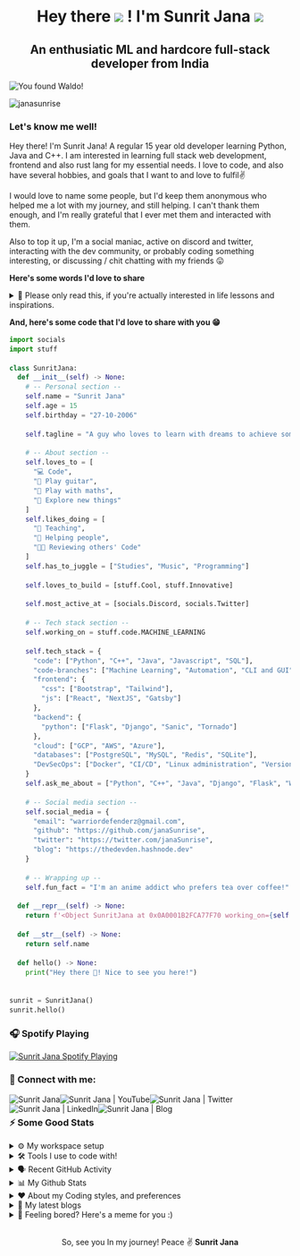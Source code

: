 <h1 align="center">Hey there <img src="https://raw.githubusercontent.com/MartinHeinz/MartinHeinz/master/wave.gif" width="30px"> ! I'm Sunrit Jana <img src="https://media.giphy.com/media/mGcNjsfWAjY5AEZNw6/giphy.gif" width="50"></h1>
<h2 align="center">An enthusiatic ML and hardcore full-stack developer from India</h2>

<img src= "https://octodex.github.com/images/waldocat.png" width="150px" Title="You found Waldo!" align="center">
<p align="left"> <img src="https://komarev.com/ghpvc/?username=janasunrise" alt="janasunrise" /> </p>

### Let's know me well!
Hey there! I'm Sunrit Jana! A regular 15 year old developer learning Python, Java and C++. I am interested in learning full stack web development, frontend and also rust lang for my essential needs. I love to code, and also have several hobbies, and goals that I want to and love to fulfil✌️

I would love to name some people, but I'd keep them anonymous who helped me a lot with my journey, and still helping. I can't thank them enough, and I'm really grateful that I ever met them and interacted with them.

Also to top it up, I'm a social maniac, active on discord and twitter, interacting with the dev community, or probably coding something interesting, or discussing / chit chatting with my friends 😛

**Here's some words I'd love to share**

<details>
  <summary>🥺 Please only read this, if you're actually interested in life lessons and inspirations.</summary>

  <p align="left"> <img src="https://raw.githubusercontent.com/janaSunrise/janaSunrise/master/images/thought.png" alt="janasunrise" /> </p>

</details>

**And, here's some code that I'd love to share with you 😁**

```python
import socials
import stuff

class SunritJana:
  def __init__(self) -> None:
    # -- Personal section --
    self.name = "Sunrit Jana"
    self.age = 15
    self.birthday = "27-10-2006"

    self.tagline = "A guy who loves to learn with dreams to achieve something awesome! ☀️"

    # -- About section --
    self.loves_to = [
      "💻 Code",
      "🎸 Play guitar",
      "🏫 Play with maths",
      "🔭 Explore new things"
    ]
    self.likes_doing = [
      "🏫 Teaching",
      "🤝 Helping people",
      "🧑‍💻 Reviewing others' Code"
    ]
    self.has_to_juggle = ["Studies", "Music", "Programming"]

    self.loves_to_build = [stuff.Cool, stuff.Innovative]
    
    self.most_active_at = [socials.Discord, socials.Twitter]

    # -- Tech stack section --
    self.working_on = stuff.code.MACHINE_LEARNING

    self.tech_stack = {
      "code": ["Python", "C++", "Java", "Javascript", "SQL"],
      "code-branches": ["Machine Learning", "Automation", "CLI and GUI", "Web developement", "Networking"],
      "frontend": {
        "css": ["Bootstrap", "Tailwind"],
        "js": ["React", "NextJS", "Gatsby"]
      },
      "backend": {
        "python": ["Flask", "Django", "Sanic", "Tornado"]
      },
      "cloud": ["GCP", "AWS", "Azure"],
      "databases": ["PostgreSQL", "MySQL", "Redis", "SQLite"],
      "DevSecOps": ["Docker", "CI/CD", "Linux administration", "Version control", "Virtualization"]
    }
    self.ask_me_about = ["Python", "C++", "Java", "Django", "Flask", "Web developement"]

    # -- Social media section --
    self.social_media = {
      "email": "warriordefenderz@gmail.com",
      "github": "https://github.com/janaSunrise",
      "twitter": "https://twitter.com/janaSunrise",
      "blog": "https://thedevden.hashnode.dev"
    }
    
    # -- Wrapping up --
    self.fun_fact = "I'm an anime addict who prefers tea over coffee!"
  
  def __repr__(self) -> None:
    return f'<Object SunritJana at 0x0A0001B2FCA77F70 working_on={self.working_on} active_at={self.most_active_at}> ask_about={self.ask_me_about}'
    
  def __str__(self) -> None:
    return self.name
    
  def hello() -> None:
    print("Hey there 👋! Nice to see you here!")
    

sunrit = SunritJana()
sunrit.hello()
```

### 🎧 Spotify Playing

[<img src="https://spotify-activity.warriordefenderz.vercel.app/api/spotify" alt="Sunrit Jana Spotify Playing" width="400" />](https://open.spotify.com/user/qy9jhr85so9g8pr6zz7aizc6x)

### 🔗 Connect with me:

[<img align="left" alt="Sunrit Jana" src="https://img.shields.io/badge/Website-02ccf7?style=for-the-badge&logo=https://raw.githubusercontent.com/iconic/open-iconic/master/svg/globe.svg&logoColor=white" />][website]
[<img align="left" alt="Sunrit Jana | YouTube" src="https://img.shields.io/badge/YouTube-FF0000?style=for-the-badge&logo=youtube&logoColor=white" />][youtube]
[<img align="left" alt="Sunrit Jana | Twitter" src="https://img.shields.io/badge/Twitter-1DA1F2?style=for-the-badge&logo=twitter&logoColor=white" />][twitter]
[<img align="left" alt="Sunrit Jana | LinkedIn" src="https://img.shields.io/badge/LinkedIn-0077B5?style=for-the-badge&logo=linkedin&logoColor=white" />][linkedin]
[<img align="left" alt="Sunrit Jana | Blog" src="https://img.shields.io/badge/Hashnode-2962FF?style=for-the-badge&logo=hashnode&logoColor=white" />][blog]

<br />

### ⚡ Some Good Stats

<details>
  <summary>⚙️ My workspace setup</summary>

  - **Laptop**: HP pavilion (Intel I5)
  - **OS**: Ubuntu 20.04
  - **Terminal**: ZSH with spaceship or powerlevel10k theme
  - **Terminal editors**: Nano, VIM and NVIM, with palenight theme.
  - **Browser**: Mozilla firefox and Brave
  - **Code Editor**: VSCode, Pycharm and webstorm.
  - **Music Player**: Spotify
</details>

<details>
  <summary> 🛠 Tools I use to code with! </summary>

- UI / UX

  <img src="https://img.shields.io/badge/Figma-F24E1E?style=for-the-badge&logo=https://simpleicons.org/icons/figma.svg&logoColor=white" alt="figma" />  

- Frontend

  <img src="https://img.shields.io/badge/HTML-E34F26?style=for-the-badge&logo=html5&logoColor=white" alt="html5" />
  <img src="https://img.shields.io/badge/CSS-1572B6?&style=for-the-badge&logo=css3&logoColor=white" alt="css3" />
  <img src="https://img.shields.io/badge/Bootstrap-563D7C?style=for-the-badge&logo=bootstrap&logoColor=white" alt="bootstrap" />
  <img src="https://img.shields.io/badge/Bulma-00D1B2?style=for-the-badge&logo=https://simpleicons.org/icons/bulma.svg&logoColor=white" alt="bulma" />
  <img src="https://img.shields.io/badge/Tailwind_CSS-38B2AC?style=for-the-badge&logo=tailwind-css&logoColor=white" alt="tailwind">
  <img src="https://img.shields.io/badge/Material--UI-0081CB?style=for-the-badge&logo=material-ui&logoColor=white" alt="materialize"/>

- Backend

  <img src="https://img.shields.io/badge/Django-092E20?style=for-the-badge&logo=django&logoColor=white" alt="django" />
  <img src="https://img.shields.io/badge/Flask-000000?style=for-the-badge&logo=flask&logoColor=white" alt="flask" /> 
  
- Programming Languages
  
  <img src="https://img.shields.io/badge/C-00599C?style=for-the-badge&logo=c&logoColor=white" alt="c" />
  <img src="https://img.shields.io/badge/C%2B%2B-00599C?style=for-the-badge&logo=c%2B%2B&logoColor=white" alt="cplusplus" />
  <img src="https://img.shields.io/badge/Java-ED8B00?style=for-the-badge&logo=java&logoColor=white" alt="java" />
  <img src="https://img.shields.io/badge/Python-14354C?style=for-the-badge&logo=python&logoColor=white" alt="python" /> 
  <img src="https://img.shields.io/badge/Arduino-00979D?style=for-the-badge&logo=https://simpleicons.org/icons/arduino.svg&logoColor=white" alt="arduino" />
  <img src="https://img.shields.io/badge/Markdown-000000?style=for-the-badge&logo=markdown&logoColor=white" alt="markdown" />
 
- Databases
  
  <img src="https://img.shields.io/badge/MySQL-00000F?style=for-the-badge&logo=mysql&logoColor=white" alt="mysql" /> 
  <img src="https://img.shields.io/badge/SQLite-07405E?style=for-the-badge&logo=sqlite&logoColor=white" alt="sqlite" />
  <img src="https://img.shields.io/badge/PostgreSQL-316192?style=for-the-badge&logo=postgresql&logoColor=white" alt="postgres" />
  <img src="https://img.shields.io/badge/Firebase-FFCA28?style=for-the-badge&logo=https://simpleicons.org/icons/firebase.svg&logoColor=white" alt="firebase" />

- Cloud

  <img src="https://img.shields.io/badge/Microsoft_Azure-0089D6?style=for-the-badge&logo=microsoft-azure&logoColor=white" alt="azure" />
  <img src="https://img.shields.io/badge/Google_Cloud-4285F4?style=for-the-badge&logo=google-cloud&logoColor=white" alt="gcp" /> 


- Frameworks
  - Frontend
  
    <img src="https://img.shields.io/badge/Gatsby-663399?style=for-the-badge&logo=gatsby&logoColor=white" alt="gatsby" />
  
  - AI / ML

    <img src="https://img.shields.io/badge/ScikitLearn-F7931E?style=for-the-badge&logo=https://simpleicons.org/icons/scikit-learn.svg&logoColor=white" alt="scikit-learn" />
    <img src="https://img.shields.io/badge/Tensorflow-FF6F00?style=for-the-badge&logo=https://simpleicons.org/icons/tensorflow.svg&logoColor=white" alt="tensorflow" />
    <img src="https://img.shields.io/badge/Pytorch-EE4C2C?style=for-the-badge&logo=https://simpleicons.org/icons/pytorch.svg&logoColor=white" alt="pytorch" />  

- Operating Systems

  <img src="https://img.shields.io/badge/Windows-0078D6?style=for-the-badge&logo=windows&logoColor=white" alt="windows" />
  <img src="https://img.shields.io/badge/Ubuntu-E95420?style=for-the-badge&logo=ubuntu&logoColor=white" alt="ubuntu" />
  <img src="https://img.shields.io/badge/Linux_Mint-87CF3E?style=for-the-badge&logo=linux-mint&logoColor=white" alt="linux-mint" />

- Music platforms

  <img src="https://img.shields.io/badge/Spotify-1ED760?&style=for-the-badge&logo=spotify&logoColor=white" alt="spotify" />
  <img src="https://img.shields.io/badge/YouTube_Music-FF0000?style=for-the-badge&logo=youtube-music&logoColor=white" alt="youtube-music">

- Others

  <img src="https://img.shields.io/badge/Git-F05032?style=for-the-badge&logo=https://simpleicons.org/icons/git.svg&logoColor=white" alt="git" /> 
  <img src="https://img.shields.io/badge/Linux-FCC624?style=for-the-badge&logo=https://simpleicons.org/icons/linux.svg&logoColor=white" alt="linux" /> 
  <img src="https://img.shields.io/badge/Bash-4EAA25?style=for-the-badge&logo=https://simpleicons.org/icons/gnubash.svg&logoColor=white" alt="bash" />
  <img src="https://img.shields.io/badge/Docker-2496ED?style=for-the-badge&logo=https://simpleicons.org/icons/docker.svg&logoColor=white" alt="docker" />
  <img src="https://img.shields.io/badge/Grafana-F46800?style=for-the-badge&logo=https://simpleicons.org/icons/grafana.svg&logoColor=white" alt="grafana" />
  <img src="https://img.shields.io/badge/Heroku-430098?style=for-the-badge&logo=heroku&logoColor=white" alt="heroku" />

</details>

<details>
  <summary>🗣 Recent GitHub Activity</summary>
  
<!--START_SECTION:activity-->
1. 🎉 Merged PR [#56](https://github.com/janaSunrise/overflow-discord-bot/pull/56) in [janaSunrise/overflow-discord-bot](https://github.com/janaSunrise/overflow-discord-bot)
2. 🎉 Merged PR [#55](https://github.com/janaSunrise/overflow-discord-bot/pull/55) in [janaSunrise/overflow-discord-bot](https://github.com/janaSunrise/overflow-discord-bot)
<!--END_SECTION:activity-->
</details>

<details>
  <summary>📊 My Github Stats</summary>
 
  <p><img src="https://github-readme-stats.warriordefenderz.vercel.app/api?username=janasunrise&show_icons=true&include_all_commits=true&line_height=25" alt="janasunrise" /></p>
  
  <p><img align="center" src="https://github-readme-streak-stats.herokuapp.com/?user=janasunrise&theme=algolia&fire=cyan" alt="janaSunrise" /></p>
  
  <p align="left"> <a href="https://github.com/janaSunrise"><img src="https://github-profile-trophy.vercel.app/?username=janaSunrise" alt="janaSunrise" /></a> </p>

</details>

<details>
  <summary>❤️ About my Coding styles, and preferences </summary>
  <br />

  <!--START_SECTION:waka-->
![Lines of code](https://img.shields.io/badge/From%20Hello%20World%20I%27ve%20Written-2.0%20million%20lines%20of%20code-blue)

**🐱 My Github Data** 

> 🏆 548 Contributions in the Year 2021
 > 
> 📦 0 Bytes Used in Github's Storage 
 > 
> 🚫 Not Opted to Hire
 > 
> 📜 43 Public Repositories 
 > 
> 🔑 0 Private Repositories  
 > 
**I'm an Early 🐤** 

```text
🌞 Morning    65 commits     ████░░░░░░░░░░░░░░░░░░░░░   18.01% 
🌆 Daytime    151 commits    ██████████░░░░░░░░░░░░░░░   41.83% 
🌃 Evening    123 commits    ████████░░░░░░░░░░░░░░░░░   34.07% 
🌙 Night      22 commits     █░░░░░░░░░░░░░░░░░░░░░░░░   6.09%

```
📅 **I'm Most Productive on Wednesday** 

```text
Monday       58 commits     ████░░░░░░░░░░░░░░░░░░░░░   16.07% 
Tuesday      47 commits     ███░░░░░░░░░░░░░░░░░░░░░░   13.02% 
Wednesday    94 commits     ██████░░░░░░░░░░░░░░░░░░░   26.04% 
Thursday     63 commits     ████░░░░░░░░░░░░░░░░░░░░░   17.45% 
Friday       44 commits     ███░░░░░░░░░░░░░░░░░░░░░░   12.19% 
Saturday     31 commits     ██░░░░░░░░░░░░░░░░░░░░░░░   8.59% 
Sunday       24 commits     █░░░░░░░░░░░░░░░░░░░░░░░░   6.65%

```


📊 **This Week I Spent My Time On** 

```text
⌚︎ Time Zone: Asia/Kolkata

💬 Programming Languages: 
Python                   28 hrs 26 mins      ██████████████████████░░░   88.57% 
YAML                     1 hr 5 mins         ░░░░░░░░░░░░░░░░░░░░░░░░░   3.39% 
Rust                     29 mins             ░░░░░░░░░░░░░░░░░░░░░░░░░   1.54% 
TOML                     26 mins             ░░░░░░░░░░░░░░░░░░░░░░░░░   1.37% 
Other                    23 mins             ░░░░░░░░░░░░░░░░░░░░░░░░░   1.21%

🔥 Editors: 
PyCharm                  29 hrs 56 mins      ███████████████████████░░   93.24% 
VS Code                  2 hrs 10 mins       █░░░░░░░░░░░░░░░░░░░░░░░░   6.76%

🐱‍💻 Projects: 
overflow-discord-bot     16 hrs 28 mins      ████████████░░░░░░░░░░░░░   51.34% 
fast-api-auth            5 hrs 8 mins        ████░░░░░░░░░░░░░░░░░░░░░   16.01% 
aio-api-discord-bots     2 hrs 55 mins       ██░░░░░░░░░░░░░░░░░░░░░░░   9.1% 
history_api              2 hrs 36 mins       ██░░░░░░░░░░░░░░░░░░░░░░░   8.11% 
user-api-m0              2 hrs 26 mins       ██░░░░░░░░░░░░░░░░░░░░░░░   7.62%

💻 Operating System: 
Linux                    32 hrs 6 mins       █████████████████████████   100.0%

```

**I Mostly Code in Python** 

```text
Python                   25 repos            ████████████████░░░░░░░░░   65.79% 
JavaScript               4 repos             ██░░░░░░░░░░░░░░░░░░░░░░░   10.53% 
CSS                      2 repos             █░░░░░░░░░░░░░░░░░░░░░░░░   5.26% 
Java                     2 repos             █░░░░░░░░░░░░░░░░░░░░░░░░   5.26% 
SCSS                     1 repo              ░░░░░░░░░░░░░░░░░░░░░░░░░   2.63%

```


**Timeline**

![Chart not found](https://raw.githubusercontent.com/janaSunrise/janaSunrise/master/charts/bar_graph.png) 


<!--END_SECTION:waka-->
  
</details>

<details>
  <summary>🔖 My latest blogs</summary>
  
<!-- HASHNODE_BLOG:START -->
<p align="left">
<a href="https://janasunrise.hashnode.dev/lets-explore-linear-regression-cklfbmpkz09w0hks1ggkc6lsb" title="Let's explore linear regression!!"><img src="https://cdn.hashnode.com/res/hashnode/image/upload/v1613922230138/3PStIKAOk.png" alt="Let's explore linear regression!!" width="250px" align="left" /></a>
<a href="https://janasunrise.hashnode.dev/lets-explore-linear-regression-cklfbmpkz09w0hks1ggkc6lsb" title="Let's explore linear regression!!"><strong>Let's explore linear regression!!</strong></a>
<br/> What is linear regression?
Linear regression was created in the field of statistics. It's studied as a model for understanding the relationship between input and target continuous variables, but has been borrowed by machine learning. It is both a sta... </p> <br/> <br/>
<p align="left">
<a href="https://janasunrise.hashnode.dev/gradient-descent-and-all-about-it-ckl6pfhjr027hlos1g5iuc554" title="Gradient descent and all about it"><img src="https://cdn.hashnode.com/res/hashnode/image/upload/v1613401194762/mYyhKHsDk.png" alt="Gradient descent and all about it" width="250px" align="right" /></a>
<a href="https://janasunrise.hashnode.dev/gradient-descent-and-all-about-it-ckl6pfhjr027hlos1g5iuc554" title="Gradient descent and all about it"><strong>Gradient descent and all about it</strong></a>
<br/> Heyy everyone! Welcome to this blog on gradient descent, and various features and calculations in it.
If you're not familiar with it, Gradient descent is a ML optimization algorithm, that helps finding a local minimum of a differentiable function rea... </p> <br/> <br/>
<p align="left">
<a href="https://janasunrise.hashnode.dev/preparing-your-data-for-training-your-model-ckkurmykw0295bxs16bzdffdy" title="Preparing your data for training your model"><img src="https://cdn.hashnode.com/res/hashnode/image/upload/v1612679322184/S9CkXVfXV.png" alt="Preparing your data for training your model" width="250px" align="left" /></a>
<a href="https://janasunrise.hashnode.dev/preparing-your-data-for-training-your-model-ckkurmykw0295bxs16bzdffdy" title="Preparing your data for training your model"><strong>Preparing your data for training your model</strong></a>
<br/> Hey everyone! Hope you're doing well. Welcome to this blog on preparing data for training your machine learning model.
This is always has been a necessary step whether you make a statistical model, like LinearRegression or GradientBoosting, or Deep l... </p> <br/> <br/>
<p align="left">
<a href="https://janasunrise.hashnode.dev/awesome-sites-for-ml-datasets-ckkexqb0105kh00s1gi0h6eg0" title="Awesome sites for ML datasets"><img src="https://cdn.hashnode.com/res/hashnode/image/upload/v1611722046044/dZNY7r-vb.png" alt="Awesome sites for ML datasets" width="250px" align="right" /></a>
<a href="https://janasunrise.hashnode.dev/awesome-sites-for-ml-datasets-ckkexqb0105kh00s1gi0h6eg0" title="Awesome sites for ML datasets"><strong>Awesome sites for ML datasets</strong></a>
<br/> Are you tired of finding datasets for ML projects? Don't worry I got you covered! 
Here's a list of some awesome sites that I recommend for datasets!
Kaggle
Kaggle is the largest ML community containing just not only ML datasets, but various interest... </p> <br/> <br/>
<p align="left">
<a href="https://janasunrise.hashnode.dev/algorithms-and-libraries-used-for-ml-ckk4uwz93065xhls1du0i4yob" title="Algorithms and libraries used for ML"><img src="https://cdn.hashnode.com/res/hashnode/image/upload/v1611112668564/FpEWkWUG5.png" alt="Algorithms and libraries used for ML" width="250px" align="left" /></a>
<a href="https://janasunrise.hashnode.dev/algorithms-and-libraries-used-for-ml-ckk4uwz93065xhls1du0i4yob" title="Algorithms and libraries used for ML"><strong>Algorithms and libraries used for ML</strong></a>
<br/> So, If you have read my previous blog in this quickbites series, you probably understood what are the types of supervised learning, and also more about Regression and Classification.
And also Python is really famous language for Data science and ML. ... </p> <br/> <br/>
<p align="left">
<a href="https://janasunrise.hashnode.dev/supervised-learning-and-about-it-ckjx5kiwz0fk8ces1h09d2502" title="Supervised learning and about it"><img src="https://cdn.hashnode.com/res/hashnode/image/upload/v1610646849085/TZMF6T3U_.png" alt="Supervised learning and about it" width="250px" align="right" /></a>
<a href="https://janasunrise.hashnode.dev/supervised-learning-and-about-it-ckjx5kiwz0fk8ces1h09d2502" title="Supervised learning and about it"><strong>Supervised learning and about it</strong></a>
<br/> So, what is supervised learning?
Supervised learning is a way of teaching the machine learning based on labelled data, like if a patient has a certain disease or not, then making it predict the labels for unseen data.
A supervised learning algorithm ... </p> <br/> <br/>
<!-- HASHNODE_BLOG:END -->
</details>

<details>
  <summary>🤔 Feeling bored? Here's a meme for you :)</summary>

  <img src='https://random-memer.herokuapp.com/' title="Meme" height= "500" width="500" alt="Please refresh the page if the meme doesn't show up.">
</details>

<br />

<div align="center">
  
  So, see you In my journey! Peace ✌️
  __Sunrit Jana__
  
</div>

[website]: https://sunritjana.now.sh
[twitter]: https://twitter.com/janaSunrise
[youtube]: https://youtube.com/UC3S4lcSvaSIiT3uSRSi7uCQ
[instagram]: https://instagram.com/dare.me_bro
[linkedin]: https://www.linkedin.com/in/sunrit-jana-785605197/
[blog]: https://thedevden.hashnode.dev


